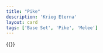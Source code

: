 ```yaml
---
title: "Pike"
description: 'Krieg Eterna'
layout: card
tags: ['Base Set', 'Pike', 'Melee']
---
```

{{<card-detail-page title="Landsknecht" artwork="Landsknecht by Marie Muller (1879)" />}}